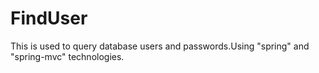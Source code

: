 # FindUser
This is used to query database users and passwords.Using "spring" and "spring-mvc" technologies.

